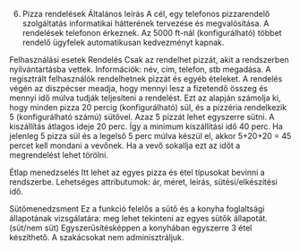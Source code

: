6. Pizza rendelések
Általános leírás
A cél, egy telefonos pizzarendelő szolgáltatás informatikai hátterének tervezése és megvalósítása. A rendelések telefonon érkeznek. Az 5000 ft-nál (konfigurálható) többet rendelő ügyfelek automatikusan kedvezményt kapnak.

Felhasználási esetek
Rendelés
Csak az rendelhet pizzát, akit a rendszerben nyílvántartásba vettek. Információk: név, cím, telefon, stb megadása. A regisztrált felhasználók rendelhetnek pizzát és egyéb ételeket. A rendelés végén az diszpécser meadja, hogy mennyi lesz a fizetendő összeg és mennyi idő múlva tudják teljesíteni a rendelést. Ezt az alapján számolja ki, hogy minden pizza 20 percig (konfigurálható) sül, és a pizzéria rendelkezik 5 (konfigurálható számú) sütővel. Azaz 5 pizzát lehet egyszerre sütni. A kiszállítás átlagos ideje 20 perc. Így a minimum kiszállítási idő 40 perc. Ha jelenleg 5 pizza sül és a legelső 5 perc múlva készül el, akkor 5+20+20 = 45 percet kell mondani a vevőnek. Ha a vevő sokallja ezt az időt a megrendelést lehet törölni.

Étlap menedzselés
Itt lehet az egyes pizza és étel típusokat bevinni a rendszerbe. Lehetséges attributumok: ár, méret, leírás, sütési/elkészítési idő.

Sütőmenedzsment
Ez a funkció felelős a sütő és a konyha foglaltsági állapotának vizsgálatára: meg lehet tekinteni az egyes sütők állapotát. (süt/nem süt) Egyszerűsítésképpen a konyhában egyszerre 3 étel készíthető. A szakácsokat nem adminisztráljuk.
